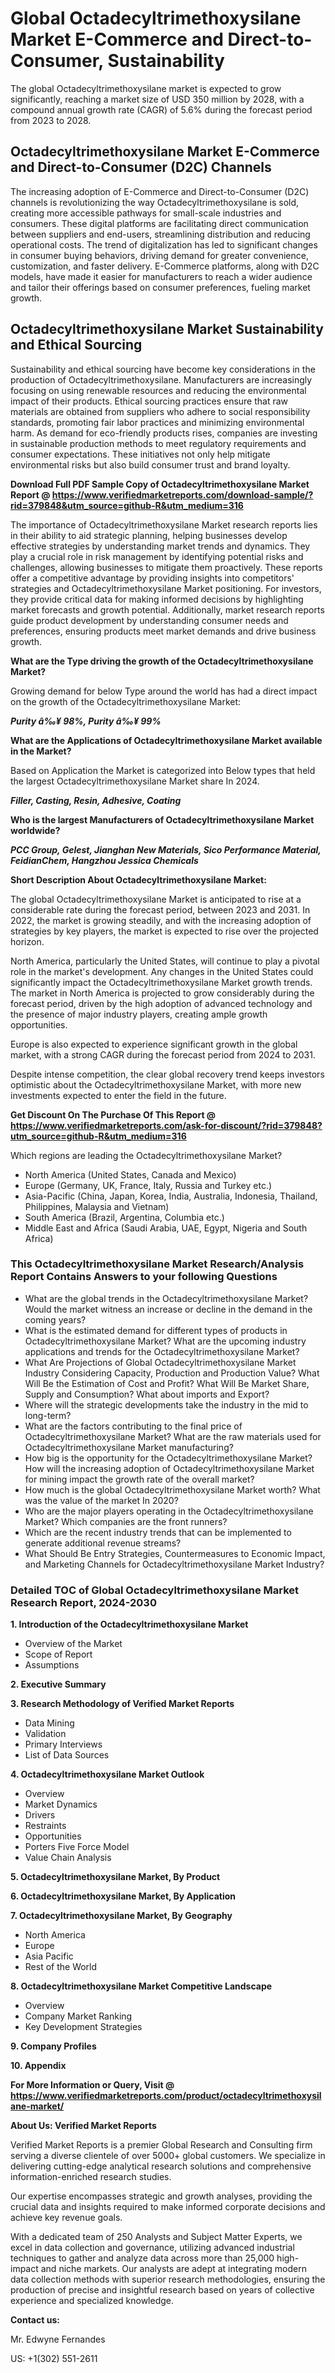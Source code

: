 <h1>Global Octadecyltrimethoxysilane Market E-Commerce and Direct-to-Consumer, Sustainability</h1><p class=""><p>The global Octadecyltrimethoxysilane market is expected to grow significantly, reaching a market size of USD 350 million by 2028, with a compound annual growth rate (CAGR) of 5.6% during the forecast period from 2023 to 2028.</p><h2>Octadecyltrimethoxysilane Market E-Commerce and Direct-to-Consumer (D2C) Channels</h2><p>The increasing adoption of E-Commerce and Direct-to-Consumer (D2C) channels is revolutionizing the way Octadecyltrimethoxysilane is sold, creating more accessible pathways for small-scale industries and consumers. These digital platforms are facilitating direct communication between suppliers and end-users, streamlining distribution and reducing operational costs. The trend of digitalization has led to significant changes in consumer buying behaviors, driving demand for greater convenience, customization, and faster delivery. E-Commerce platforms, along with D2C models, have made it easier for manufacturers to reach a wider audience and tailor their offerings based on consumer preferences, fueling market growth.</p><h2>Octadecyltrimethoxysilane Market Sustainability and Ethical Sourcing</h2><p>Sustainability and ethical sourcing have become key considerations in the production of Octadecyltrimethoxysilane. Manufacturers are increasingly focusing on using renewable resources and reducing the environmental impact of their products. Ethical sourcing practices ensure that raw materials are obtained from suppliers who adhere to social responsibility standards, promoting fair labor practices and minimizing environmental harm. As demand for eco-friendly products rises, companies are investing in sustainable production methods to meet regulatory requirements and consumer expectations. These initiatives not only help mitigate environmental risks but also build consumer trust and brand loyalty.</p></p><p class=""><strong>Download Full PDF Sample Copy of Octadecyltrimethoxysilane Market Report @ <a href="https://www.verifiedmarketreports.com/download-sample/?rid=379848&utm_source=github-R&utm_medium=316" target="_blank">https://www.verifiedmarketreports.com/download-sample/?rid=379848&utm_source=github-R&utm_medium=316</a></strong></p><p>The importance of&nbsp;Octadecyltrimethoxysilane Market research reports lies in their ability to aid strategic planning, helping businesses develop effective strategies by understanding market trends and dynamics. They play a crucial role in risk management by identifying potential risks and challenges, allowing businesses to mitigate them proactively. These reports offer a competitive advantage by providing insights into competitors' strategies and Octadecyltrimethoxysilane Market positioning. For investors, they provide critical data for making informed decisions by highlighting market forecasts and growth potential. Additionally, market research reports guide product development by understanding consumer needs and preferences, ensuring products meet market demands and drive business growth.</p><p><strong>What are the&nbsp;Type driving the growth of the Octadecyltrimethoxysilane Market?</strong></p><p id="" class="">Growing demand for below Type around the world has had a direct impact on the growth of the Octadecyltrimethoxysilane Market:</p><p class=""><em><strong>Purity â‰¥ 98%, Purity â‰¥ 99%</strong></em></p><p class=""><strong>What are the&nbsp;Applications&nbsp;of Octadecyltrimethoxysilane Market available in the Market?</strong></p><p id="" class="">Based on Application the Market is categorized into Below types that held the largest Octadecyltrimethoxysilane Market share In 2024.</p><p class=""><em><strong>Filler, Casting, Resin, Adhesive, Coating</strong></em></p><p class=""><strong>Who is the largest Manufacturers of Octadecyltrimethoxysilane Market worldwide?</strong></p><p><em><strong>PCC Group, Gelest, Jianghan New Materials, Sico Performance Material, FeidianChem, Hangzhou Jessica Chemicals</strong></em></p><p id="" class=""><strong>Short Description About Octadecyltrimethoxysilane Market:</strong></p><p>The global Octadecyltrimethoxysilane Market is anticipated to rise at a considerable rate during the forecast period, between 2023 and 2031. In 2022, the market is growing steadily, and with the increasing adoption of strategies by key players, the market is expected to rise over the projected horizon.</p><p>North America, particularly the United States, will continue to play a pivotal role in the market's development. Any changes in the United States could significantly impact the Octadecyltrimethoxysilane Market growth trends. The market in North America is projected to grow considerably during the forecast period, driven by the high adoption of advanced technology and the presence of major industry players, creating ample growth opportunities.</p><p>Europe is also expected to experience significant growth in the global market, with a strong CAGR during the forecast period from 2024 to 2031.</p><p>Despite intense competition, the clear global recovery trend keeps investors optimistic about the Octadecyltrimethoxysilane Market, with more new investments expected to enter the field in the future.</p><p id="" class=""><strong>Get Discount On The Purchase Of This Report @ <a href="https://www.verifiedmarketreports.com/ask-for-discount/?rid=379848?utm_source=github-R&utm_medium=316" target="_blank">https://www.verifiedmarketreports.com/ask-for-discount/?rid=379848?utm_source=github-R&utm_medium=316</a></strong></p><p class="">Which regions are leading the Octadecyltrimethoxysilane Market?</p><ul><li>North America (United States, Canada and Mexico)</li><li>Europe (Germany, UK, France, Italy, Russia and Turkey etc.)</li><li>Asia-Pacific (China, Japan, Korea, India, Australia, Indonesia, Thailand, Philippines, Malaysia and Vietnam)</li><li>South America (Brazil, Argentina, Columbia etc.)</li><li>Middle East and Africa (Saudi Arabia, UAE, Egypt, Nigeria and South Africa)</li></ul><h3 id="" class="">This Octadecyltrimethoxysilane Market Research/Analysis Report Contains Answers to your following Questions</h3><ul><li>What are the global trends in the Octadecyltrimethoxysilane Market? Would the market witness an increase or decline in the demand in the coming years?</li><li>What is the estimated demand for different types of products in Octadecyltrimethoxysilane Market? What are the upcoming industry applications and trends for the Octadecyltrimethoxysilane Market?</li><li>What Are Projections of Global Octadecyltrimethoxysilane Market Industry Considering Capacity, Production and Production Value? What Will Be the Estimation of Cost and Profit? What Will Be Market Share, Supply and Consumption? What about imports and Export?</li><li>Where will the strategic developments take the industry in the mid to long-term?</li><li>What are the factors contributing to the final price of Octadecyltrimethoxysilane Market? What are the raw materials used for Octadecyltrimethoxysilane Market manufacturing?</li><li>How big is the opportunity for the Octadecyltrimethoxysilane Market? How will the increasing adoption of Octadecyltrimethoxysilane Market for mining impact the growth rate of the overall market?</li><li>How much is the global Octadecyltrimethoxysilane Market worth? What was the value of the market In 2020?</li><li>Who are the major players operating in the Octadecyltrimethoxysilane Market? Which companies are the front runners?</li><li>Which are the recent industry trends that can be implemented to generate additional revenue streams?</li><li>What Should Be Entry Strategies, Countermeasures to Economic Impact, and Marketing Channels for Octadecyltrimethoxysilane Market Industry?</li></ul><h3 id="" class="">Detailed TOC of Global Octadecyltrimethoxysilane Market Research Report, 2024-2030</h3><p id="" class=""><strong>1. Introduction of the Octadecyltrimethoxysilane Market</strong></p><ul><li>Overview of the Market</li><li>Scope of Report</li><li>Assumptions</li></ul><p id="" class=""><strong>2. Executive Summary</strong></p><p id="" class=""><strong>3. Research Methodology of Verified Market Reports</strong></p><ul><li>Data Mining</li><li>Validation</li><li>Primary Interviews</li><li>List of Data Sources</li></ul><p id="" class=""><strong>4. Octadecyltrimethoxysilane Market Outlook</strong></p><ul><li>Overview</li><li>Market Dynamics</li><li>Drivers</li><li>Restraints</li><li>Opportunities</li><li>Porters Five Force Model</li><li>Value Chain Analysis</li></ul><p id="" class=""><strong>5. Octadecyltrimethoxysilane Market, By Product</strong></p><p id="" class=""><strong>6. Octadecyltrimethoxysilane Market, By Application</strong></p><p id="" class=""><strong>7. Octadecyltrimethoxysilane Market, By Geography</strong></p><ul><li>North America</li><li>Europe</li><li>Asia Pacific</li><li>Rest of the World</li></ul><p id="" class=""><strong>8. Octadecyltrimethoxysilane Market Competitive Landscape</strong></p><ul><li>Overview</li><li>Company Market Ranking</li><li>Key Development Strategies</li></ul><p id="" class=""><strong>9. Company Profiles</strong></p><p id="" class=""><strong>10. Appendix</strong></p><p id="" class=""><strong>For More Information or Query, Visit @ <a href="https://www.verifiedmarketreports.com/product/octadecyltrimethoxysilane-market/" target="_blank">https://www.verifiedmarketreports.com/product/octadecyltrimethoxysilane-market/</a></strong></p><p id="" class=""><strong>About Us: Verified Market Reports</strong></p><p id="" class="">Verified Market Reports is a premier Global Research and Consulting firm serving a diverse clientele of over 5000+ global customers. We specialize in delivering cutting-edge analytical research solutions and comprehensive information-enriched research studies.</p><p id="" class="">Our expertise encompasses strategic and growth analyses, providing the crucial data and insights required to make informed corporate decisions and achieve key revenue goals.</p><p id="" class="">With a dedicated team of 250 Analysts and Subject Matter Experts, we excel in data collection and governance, utilizing advanced industrial techniques to gather and analyze data across more than 25,000 high-impact and niche markets. Our analysts are adept at integrating modern data collection methods with superior research methodologies, ensuring the production of precise and insightful research based on years of collective experience and specialized knowledge.</p><p id="" class=""><strong>Contact us:</strong></p><p id="" class="">Mr. Edwyne Fernandes</p><p id="" class="">US: +1(302) 551-2611</p>